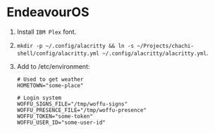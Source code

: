 # EndeavourOS

1. Install `IBM Plex` font.
2. `mkdir -p ~/.config/alacritty && ln -s ~/Projects/chachi-shell/config/alacritty.yml ~/.config/alacritty/alacritty.yml`.
3. Add to /etc/environment:

   ```
   # Used to get weather
   HOMETOWN="some-place"

   # Login system
   WOFFU_SIGNS_FILE="/tmp/woffu-signs"
   WOFFU_PRESENCE_FILE="/tmp/woffu-presence"
   WOFFU_TOKEN="some-token"
   WOFFU_USER_ID="some-user-id"
   ```
